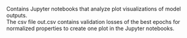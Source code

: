 Contains Jupyter notebooks that analyze plot visualizations of model outputs.
<br>The csv file out.csv contains validation losses of the best epochs for normalized properties to create one plot in the Jupyter notebooks.
